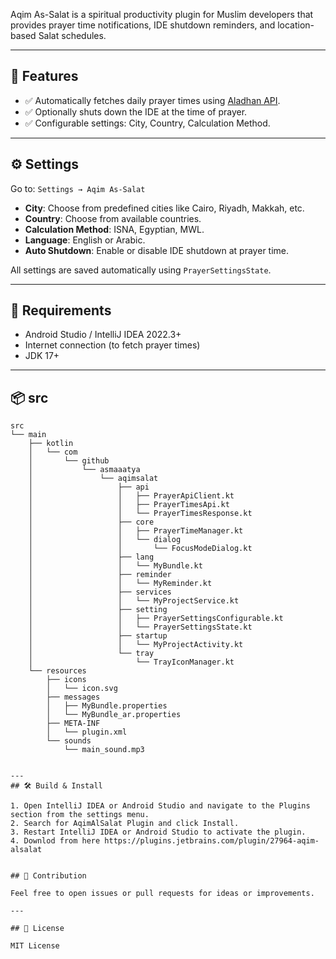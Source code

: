 
<!-- Plugin description -->
Aqim As-Salat is a spiritual productivity plugin for Muslim developers that provides prayer time notifications, IDE shutdown reminders, and location-based Salat schedules.
<!-- Plugin description end -->

---

## 📌 Features

- ✅ Automatically fetches daily prayer times using [Aladhan API](https://aladhan.com/prayer-times-api).
- ✅ Optionally shuts down the IDE at the time of prayer.
- ✅ Configurable settings: City, Country, Calculation Method.

---

## ⚙️ Settings

Go to: `Settings → Aqim As-Salat`

- **City**: Choose from predefined cities like Cairo, Riyadh, Makkah, etc.
- **Country**: Choose from available countries.
- **Calculation Method**: ISNA, Egyptian, MWL.
- **Language**: English or Arabic.
- **Auto Shutdown**: Enable or disable IDE shutdown at prayer time.

All settings are saved automatically using `PrayerSettingsState`.

---
## 🔧 Requirements

- Android Studio / IntelliJ IDEA 2022.3+
- Internet connection (to fetch prayer times)
- JDK 17+

---
## 📦 src

```text
src
└── main
    ├── kotlin
    │   └── com
    │       └── github
    │           └── asmaaatya
    │               └── aqimsalat
    │                   ├── api
    │                   │   ├── PrayerApiClient.kt
    │                   │   ├── PrayerTimesApi.kt
    │                   │   └── PrayerTimesResponse.kt
    │                   ├── core
    │                   │   ├── PrayerTimeManager.kt
    │                   │   └── dialog
    │                   │       └── FocusModeDialog.kt
    │                   ├── lang
    │                   │   └── MyBundle.kt
    │                   ├── reminder
    │                   │   └── MyReminder.kt
    │                   ├── services
    │                   │   └── MyProjectService.kt
    │                   ├── setting
    │                   │   ├── PrayerSettingsConfigurable.kt
    │                   │   └── PrayerSettingsState.kt
    │                   ├── startup
    │                   │   └── MyProjectActivity.kt
    │                   └── tray
    │                       └── TrayIconManager.kt
    └── resources
        ├── icons
        │   └── icon.svg
        ├── messages
        │   ├── MyBundle.properties
        │   └── MyBundle_ar.properties
        ├── META-INF
        │   └── plugin.xml
        └── sounds
            └── main_sound.mp3


---
## 🛠️ Build & Install

1. Open IntelliJ IDEA or Android Studio and navigate to the Plugins section from the settings menu.
2. Search for AqimAlSalat Plugin and click Install.
3. Restart IntelliJ IDEA or Android Studio to activate the plugin.
4. Downlod from here https://plugins.jetbrains.com/plugin/27964-aqim-alsalat


## 🙏 Contribution

Feel free to open issues or pull requests for ideas or improvements.

---

## 📜 License

MIT License

